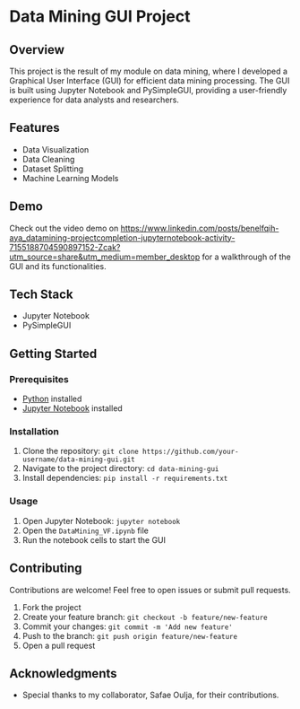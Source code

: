# Data Mining GUI Project



## Overview

This project is the result of my module on data mining, where I developed a Graphical User Interface (GUI) for efficient data mining processing. The GUI is built using Jupyter Notebook and PySimpleGUI, providing a user-friendly experience for data analysts and researchers.

## Features

- Data Visualization
- Data Cleaning
- Dataset Splitting
- Machine Learning Models

## Demo

Check out the video demo on https://www.linkedin.com/posts/benelfqih-aya_datamining-projectcompletion-jupyternotebook-activity-7155188704590897152-Zcak?utm_source=share&utm_medium=member_desktop for a walkthrough of the GUI and its functionalities.



## Tech Stack

- Jupyter Notebook
- PySimpleGUI

## Getting Started

### Prerequisites

- [Python](https://www.python.org/downloads/) installed
- [Jupyter Notebook](https://jupyter.org/install) installed
 

### Installation

1. Clone the repository: `git clone https://github.com/your-username/data-mining-gui.git`
2. Navigate to the project directory: `cd data-mining-gui`
3. Install dependencies: `pip install -r requirements.txt`
 

### Usage

1. Open Jupyter Notebook: `jupyter notebook`
2. Open the `DataMining_VF.ipynb` file
3. Run the notebook cells to start the GUI
  

## Contributing

Contributions are welcome! Feel free to open issues or submit pull requests.

1. Fork the project
2. Create your feature branch: `git checkout -b feature/new-feature`
3. Commit your changes: `git commit -m 'Add new feature'`
4. Push to the branch: `git push origin feature/new-feature`
5. Open a pull request


## Acknowledgments

- Special thanks to my collaborator, Safae Oulja, for their contributions.



